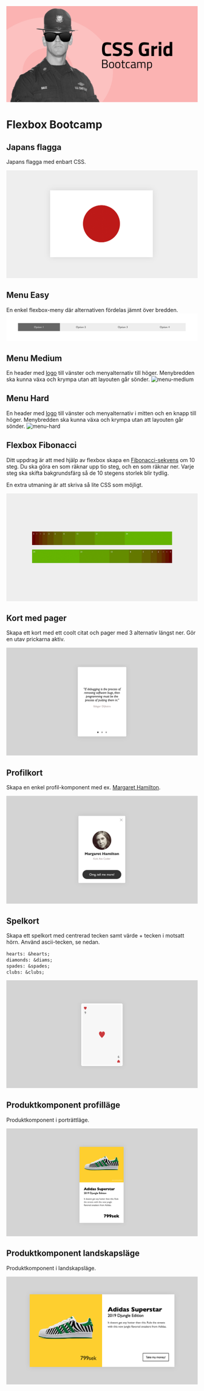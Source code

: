 ![Flexbox Bootcamp](poster.png)
# Flexbox Bootcamp

## Japans flagga
Japans flagga med enbart CSS.

![flag-japan](/1_flag-of-japan/screen.png)

## Menu Easy
En enkel flexbox-meny där alternativen fördelas jämnt över bredden.
![menu-easy](/2_menu-easy/screen.png)

## Menu Medium
En header med [logo](https://theme.zocom.io/assets/logo-black.svg) till vänster och menyalternativ till höger. Menybredden ska kunna växa och krympa utan att layouten går sönder.
![menu-medium](/3_menu-medium/screen.png)

## Menu Hard
En header med [logo](https://theme.zocom.io/assets/logo-black.svg) till vänster och menyalternativ i mitten och en knapp till höger. Menybredden ska kunna växa och krympa utan att layouten går sönder.
![menu-hard](/4_menu-hard/screen.png)

## Flexbox Fibonacci
Ditt uppdrag är att med hjälp av flexbox skapa en [Fibonacci-sekvens](https://en.wikipedia.org/wiki/Fibonacci_number) om 10 steg. Du ska göra en som räknar upp tio steg, och en som räknar ner. Varje steg ska skifta bakgrundsfärg så de 10 stegens storlek blir tydlig.

En extra utmaning är att skriva så lite CSS som möjligt.

![fibonacci-flexbox](/5_fibonacci-flexbox/screen.png)

## Kort med pager
Skapa ett kort med ett coolt citat och pager med 3 alternativ längst ner. Gör en utav prickarna aktiv.

![card-pager](/6_card-with-pager/screen.png)

## Profilkort
Skapa en enkel profil-komponent med ex. [Margaret Hamilton](https://upload.wikimedia.org/wikipedia/commons/thumb/6/68/Margaret_Hamilton_1995.jpg/571px-Margaret_Hamilton_1995.jpg).

![profile-card](/7_profile-card/screen.png)

## Spelkort
Skapa ett spelkort med centrerad tecken samt värde + tecken i motsatt hörn. Använd ascii-tecken, se nedan.

```
hearts: &hearts;
diamonds: &diams;
spades: &spades;
clubs: &clubs;
```

![spelkort](/8_playing-card/screen.png)

## Produktkomponent profilläge
Produktkomponent i porträttläge.

![produktkomponent-porträtt](/9_product-component-portrait/screen.png)


## Produktkomponent landskapsläge
Produktkomponent i landskapsläge.

![produktkomponent-landskap](/10_product-component-landscape/screen.png)